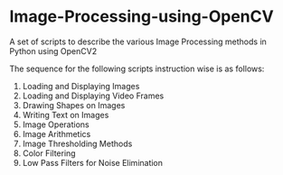 # Image-Processing-using-OpenCV
A set of scripts to describe the various Image Processing methods in Python using OpenCV2

The sequence for the following scripts instruction wise is as follows:

1. Loading and Displaying Images
2. Loading and Displaying Video Frames
3. Drawing Shapes on Images
4. Writing Text on Images
5. Image Operations
6. Image Arithmetics
7. Image Thresholding Methods
8. Color Filtering
9. Low Pass Filters for Noise Elimination
